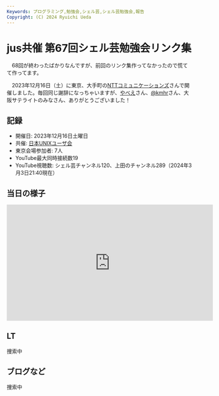 ```yaml
---
Keywords: プログラミング,勉強会,シェル芸,シェル芸勉強会,報告
Copyright: (C) 2024 Ryuichi Ueda
---
```


# jus共催 第67回シェル芸勉強会リンク集

　68回が終わったばかりなんですが、前回のリンク集作ってなかったので慌てて作ってます。

　2023年12月16日（土）に東京、大手町の[NTTコミュニケーションズ](https://www.ntt.com/index.html)さんで開催しました。毎回同じ謝辞になっちゃいますが、[やべえ](https://mi.shellgei.org/@yabeenico)さん、[@kmhr](https://mi.shellgei.org/@kmhr)さん、大阪サテライトのみなさん、ありがとうございました！

## 記録

* 開催日: 2023年12月16日土曜日
* 共催: [日本UNIXユーザ会](https://www.jus.or.jp/)
* 東京会場参加者: 7人
* YouTube最大同時接続数19
* YouTube視聴数: シェル芸チャンネル120、上田のチャンネル289（2024年3月3日21:40現在）

## 当日の様子

<iframe width="560" height="315" src="https://www.youtube.com/embed/Ow7kh5Eetco?si=5Zm0HVCpyLfr0H1W" title="YouTube video player" frameborder="0" allow="accelerometer; autoplay; clipboard-write; encrypted-media; gyroscope; picture-in-picture; web-share" allowfullscreen></iframe>

## LT

捜索中

## ブログなど

捜索中
